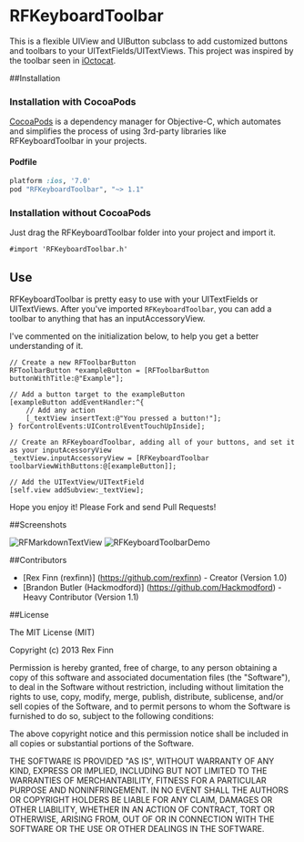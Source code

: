 RFKeyboardToolbar
=================

This is a flexible UIView and UIButton subclass to add customized buttons and toolbars to your UITextFields/UITextViews.  This project was inspired by the toolbar seen in [iOctocat](http://ioctocat.com).

##Installation

### Installation with CocoaPods

[CocoaPods](http://cocoapods.org) is a dependency manager for Objective-C, which automates and simplifies the process of using 3rd-party libraries like RFKeyboardToolbar in your projects.

#### Podfile

```ruby
platform :ios, '7.0'
pod "RFKeyboardToolbar", "~> 1.1"
```

### Installation without CocoaPods

Just drag the RFKeyboardToolbar folder into your project and import it.

```
#import 'RFKeyboardToolbar.h'
```

## Use

RFKeyboardToolbar is pretty easy to use with your UITextFields or UITextViews.  After you've imported `RFKeyboardToolbar`, you can add a toolbar to anything that has an inputAccessoryView.  

I've commented on the initialization below, to help you get a better understanding of it.

```obj-c
// Create a new RFToolbarButton
RFToolbarButton *exampleButton = [RFToolbarButton buttonWithTitle:@"Example"];
    
// Add a button target to the exampleButton
[exampleButton addEventHandler:^{
    // Add any action
    [_textView insertText:@"You pressed a button!"];
} forControlEvents:UIControlEventTouchUpInside];
    
// Create an RFKeyboardToolbar, adding all of your buttons, and set it as your inputAcessoryView
_textView.inputAccessoryView = [RFKeyboardToolbar toolbarViewWithButtons:@[exampleButton]];

// Add the UITextView/UITextField   
[self.view addSubview:_textView];
```

Hope you enjoy it!  Please Fork and send Pull Requests!

##Screenshots

![RFMarkdownTextView](http://i.imgur.com/NEAocbW.png)
![RFKeyboardToolbarDemo](http://i.imgur.com/LvD0GqC.png)

##Contributors
- [Rex Finn (rexfinn)] (https://github.com/rexfinn) - Creator (Version 1.0)
- [Brandon Butler (Hackmodford)] (https://github.com/Hackmodford) - Heavy Contributor (Version 1.1)

##License

The MIT License (MIT)

Copyright (c) 2013 Rex Finn

Permission is hereby granted, free of charge, to any person obtaining a copy of
this software and associated documentation files (the "Software"), to deal in
the Software without restriction, including without limitation the rights to
use, copy, modify, merge, publish, distribute, sublicense, and/or sell copies of
the Software, and to permit persons to whom the Software is furnished to do so,
subject to the following conditions:

The above copyright notice and this permission notice shall be included in all
copies or substantial portions of the Software.

THE SOFTWARE IS PROVIDED "AS IS", WITHOUT WARRANTY OF ANY KIND, EXPRESS OR
IMPLIED, INCLUDING BUT NOT LIMITED TO THE WARRANTIES OF MERCHANTABILITY, FITNESS
FOR A PARTICULAR PURPOSE AND NONINFRINGEMENT. IN NO EVENT SHALL THE AUTHORS OR
COPYRIGHT HOLDERS BE LIABLE FOR ANY CLAIM, DAMAGES OR OTHER LIABILITY, WHETHER
IN AN ACTION OF CONTRACT, TORT OR OTHERWISE, ARISING FROM, OUT OF OR IN
CONNECTION WITH THE SOFTWARE OR THE USE OR OTHER DEALINGS IN THE SOFTWARE.
